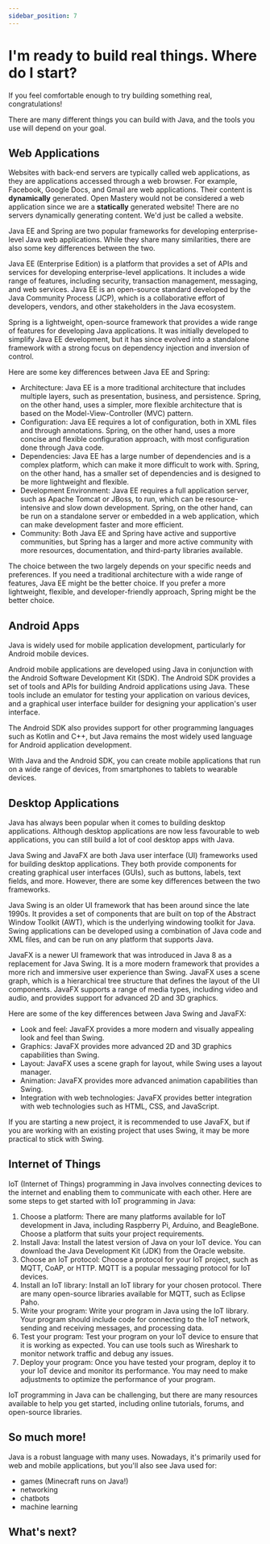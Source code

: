 ```yaml
---
sidebar_position: 7
---
```


# I'm ready to build real things. Where do I start?

If you feel comfortable enough to try building something real, congratulations!

There are many different things you can build with Java, and the tools you use will depend on your goal.

## Web Applications

Websites with back-end servers are typically called web applications, as they are applications accessed through a web browser. For example, Facebook, Google Docs, and Gmail are web applications. Their content is **dynamically** generated. Open Mastery would not be considered a web application since we are a **statically** generated website! There are no servers dynamically generating content. We'd just be called a website.

Java EE and Spring are two popular frameworks for developing enterprise-level Java web applications. While they share many similarities, there are also some key differences between the two.

Java EE (Enterprise Edition) is a platform that provides a set of APIs and services for developing enterprise-level applications. It includes a wide range of features, including security, transaction management, messaging, and web services. Java EE is an open-source standard developed by the Java Community Process (JCP), which is a collaborative effort of developers, vendors, and other stakeholders in the Java ecosystem.

Spring is a lightweight, open-source framework that provides a wide range of features for developing Java applications. It was initially developed to simplify Java EE development, but it has since evolved into a standalone framework with a strong focus on dependency injection and inversion of control.

Here are some key differences between Java EE and Spring:

- Architecture: Java EE is a more traditional architecture that includes multiple layers, such as presentation, business, and persistence. Spring, on the other hand, uses a simpler, more flexible architecture that is based on the Model-View-Controller (MVC) pattern.
- Configuration: Java EE requires a lot of configuration, both in XML files and through annotations. Spring, on the other hand, uses a more concise and flexible configuration approach, with most configuration done through Java code.
- Dependencies: Java EE has a large number of dependencies and is a complex platform, which can make it more difficult to work with. Spring, on the other hand, has a smaller set of dependencies and is designed to be more lightweight and flexible.
- Development Environment: Java EE requires a full application server, such as Apache Tomcat or JBoss, to run, which can be resource-intensive and slow down development. Spring, on the other hand, can be run on a standalone server or embedded in a web application, which can make development faster and more efficient.
- Community: Both Java EE and Spring have active and supportive communities, but Spring has a larger and more active community with more resources, documentation, and third-party libraries available.

The choice between the two largely depends on your specific needs and preferences. If you need a traditional architecture with a wide range of features, Java EE might be the better choice. If you prefer a more lightweight, flexible, and developer-friendly approach, Spring might be the better choice.

## Android Apps

Java is widely used for mobile application development, particularly for Android mobile devices.

Android mobile applications are developed using Java in conjunction with the Android Software Development Kit (SDK). The Android SDK provides a set of tools and APIs for building Android applications using Java. These tools include an emulator for testing your application on various devices, and a graphical user interface builder for designing your application's user interface.

The Android SDK also provides support for other programming languages such as Kotlin and C++, but Java remains the most widely used language for Android application development.

With Java and the Android SDK, you can create mobile applications that run on a wide range of devices, from smartphones to tablets to wearable devices.

## Desktop Applications

Java has always been popular when it comes to building desktop applications. Although desktop applications are now less favourable to web applications, you can still build a lot of cool desktop apps with Java.

Java Swing and JavaFX are both Java user interface (UI) frameworks used for building desktop applications. They both provide components for creating graphical user interfaces (GUIs), such as buttons, labels, text fields, and more. However, there are some key differences between the two frameworks.

Java Swing is an older UI framework that has been around since the late 1990s. It provides a set of components that are built on top of the Abstract Window Toolkit (AWT), which is the underlying windowing toolkit for Java. Swing applications can be developed using a combination of Java code and XML files, and can be run on any platform that supports Java.

JavaFX is a newer UI framework that was introduced in Java 8 as a replacement for Java Swing. It is a more modern framework that provides a more rich and immersive user experience than Swing. JavaFX uses a scene graph, which is a hierarchical tree structure that defines the layout of the UI components. JavaFX supports a range of media types, including video and audio, and provides support for advanced 2D and 3D graphics.

Here are some of the key differences between Java Swing and JavaFX:

- Look and feel: JavaFX provides a more modern and visually appealing look and feel than Swing.
- Graphics: JavaFX provides more advanced 2D and 3D graphics capabilities than Swing.
- Layout: JavaFX uses a scene graph for layout, while Swing uses a layout manager.
- Animation: JavaFX provides more advanced animation capabilities than Swing.
- Integration with web technologies: JavaFX provides better integration with web technologies such as HTML, CSS, and JavaScript.

If you are starting a new project, it is recommended to use JavaFX, but if you are working with an existing project that uses Swing, it may be more practical to stick with Swing.

## Internet of Things

IoT (Internet of Things) programming in Java involves connecting devices to the internet and enabling them to communicate with each other. Here are some steps to get started with IoT programming in Java:

1. Choose a platform: There are many platforms available for IoT development in Java, including Raspberry Pi, Arduino, and BeagleBone. Choose a platform that suits your project requirements.
2. Install Java: Install the latest version of Java on your IoT device. You can download the Java Development Kit (JDK) from the Oracle website.
3. Choose an IoT protocol: Choose a protocol for your IoT project, such as MQTT, CoAP, or HTTP. MQTT is a popular messaging protocol for IoT devices.
4. Install an IoT library: Install an IoT library for your chosen protocol. There are many open-source libraries available for MQTT, such as Eclipse Paho.
5. Write your program: Write your program in Java using the IoT library. Your program should include code for connecting to the IoT network, sending and receiving messages, and processing data.
6. Test your program: Test your program on your IoT device to ensure that it is working as expected. You can use tools such as Wireshark to monitor network traffic and debug any issues.
7. Deploy your program: Once you have tested your program, deploy it to your IoT device and monitor its performance. You may need to make adjustments to optimize the performance of your program.

IoT programming in Java can be challenging, but there are many resources available to help you get started, including online tutorials, forums, and open-source libraries.

## So much more!

Java is a robust language with many uses. Nowadays, it's primarily used for web and mobile applications, but you'll also see Java used for:

- games (Minecraft runs on Java!)
- networking
- chatbots
- machine learning

## What's next?

